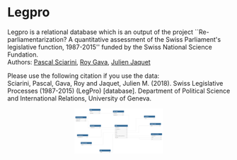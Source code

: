 # Legpro
Legpro is a relational database which is an output of the project ``Re-parliamentarization? A quantitative assessment of the Swiss
Parliament's legislative function, 1987-2015'' funded by the Swiss National Science Fundation. <br/>
Authors: [Pascal Sciarini](mailto:pascal.sciarini@unige.ch), [Roy Gava](mailto:roy.gava@unige.ch), [Julien Jaquet](mailto:julien.jaquet@unige.ch)

Please use the following citation if you use the data: <br/>
Sciarini, Pascal, Gava, Roy and Jaquet, Julien M. (2018). Swiss Legislative Processes
(1987-2015) (LegPro) [database]. Department of Political Science and International Relations,
University of Geneva.

<p align="center">
  <img src="images/data_structure.png" style="width: 200px;"/>
</p>


